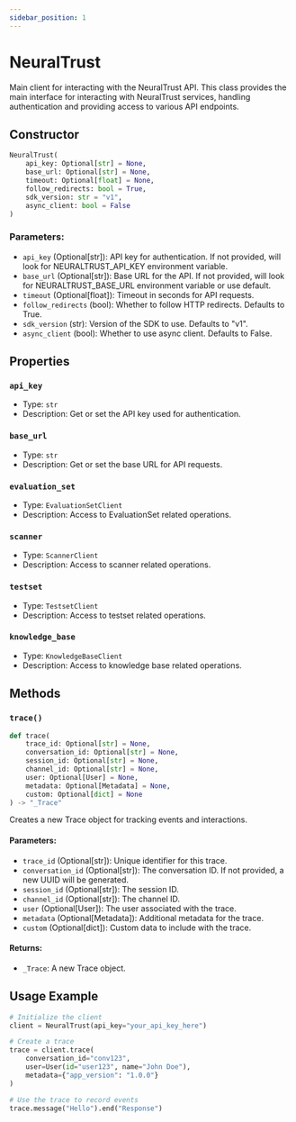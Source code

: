 ```yaml
---
sidebar_position: 1
---
```


# NeuralTrust

Main client for interacting with the NeuralTrust API. This class provides the main interface for interacting with NeuralTrust services, handling authentication and providing access to various API endpoints.

## Constructor

```python
NeuralTrust(
    api_key: Optional[str] = None,
    base_url: Optional[str] = None,
    timeout: Optional[float] = None,
    follow_redirects: bool = True,
    sdk_version: str = "v1",
    async_client: bool = False
)
```

### Parameters:

- `api_key` (Optional[str]): API key for authentication. If not provided, will look for NEURALTRUST_API_KEY environment variable.
- `base_url` (Optional[str]): Base URL for the API. If not provided, will look for NEURALTRUST_BASE_URL environment variable or use default.
- `timeout` (Optional[float]): Timeout in seconds for API requests.
- `follow_redirects` (bool): Whether to follow HTTP redirects. Defaults to True.
- `sdk_version` (str): Version of the SDK to use. Defaults to "v1".
- `async_client` (bool): Whether to use async client. Defaults to False.

## Properties

### `api_key`

- Type: `str`
- Description: Get or set the API key used for authentication.

### `base_url`
- Type: `str`
- Description: Get or set the base URL for API requests.

### `evaluation_set`

- Type: `EvaluationSetClient`
- Description: Access to EvaluationSet related operations.

### `scanner`

- Type: `ScannerClient`
- Description: Access to scanner related operations.

### `testset`

- Type: `TestsetClient`
- Description: Access to testset related operations.

### `knowledge_base`

- Type: `KnowledgeBaseClient`
- Description: Access to knowledge base related operations.

## Methods

### `trace()`

```python
def trace(
    trace_id: Optional[str] = None,
    conversation_id: Optional[str] = None,
    session_id: Optional[str] = None,
    channel_id: Optional[str] = None,
    user: Optional[User] = None,
    metadata: Optional[Metadata] = None,
    custom: Optional[dict] = None
) -> "_Trace"
```

Creates a new Trace object for tracking events and interactions.

#### Parameters:

- `trace_id` (Optional[str]): Unique identifier for this trace.
- `conversation_id` (Optional[str]): The conversation ID. If not provided, a new UUID will be generated.
- `session_id` (Optional[str]): The session ID.
- `channel_id` (Optional[str]): The channel ID.
- `user` (Optional[User]): The user associated with the trace.
- `metadata` (Optional[Metadata]): Additional metadata for the trace.
- `custom` (Optional[dict]): Custom data to include with the trace.

#### Returns:

- `_Trace`: A new Trace object.

## Usage Example

```python
# Initialize the client
client = NeuralTrust(api_key="your_api_key_here")

# Create a trace
trace = client.trace(
    conversation_id="conv123",
    user=User(id="user123", name="John Doe"),
    metadata={"app_version": "1.0.0"}
)

# Use the trace to record events
trace.message("Hello").end("Response")
```
